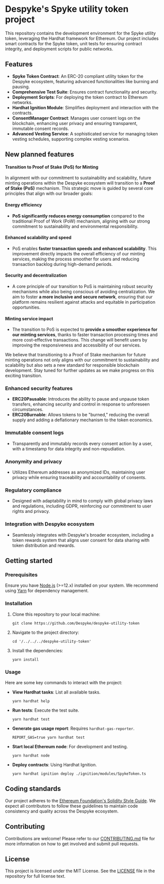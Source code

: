 # Despyke's Spyke utility token project

 This repository contains the development environment for the Spyke utility token, leveraging the Hardhat framework for Ethereum. Our project includes smart contracts for the Spyke token, unit tests for ensuring contract integrity, and deployment scripts for public networks.

## Features

- **Spyke Token Contract**: An ERC-20 compliant utility token for the Despyke ecosystem, featuring advanced functionalities like burning and pausing.
- **Comprehensive Test Suite**: Ensures contract functionality and security.
- **Deployment Scripts**: For deploying the token contract to Ethereum networks.
- **Hardhat Ignition Module**: Simplifies deployment and interaction with the contracts.
- **ConsentManager Contract**: Manages user consent logs on the blockchain, enhancing user privacy and ensuring transparent, immutable consent records.
- **Advanced Vesting Service**: A sophisticated service for managing token vesting schedules, supporting complex vesting scenarios.

## New planned features

#### Transition to Proof of Stake (PoS) for Minting

In alignment with our commitment to sustainability and scalability, future minting operations within the Despyke ecosystem will transition to a **Proof of Stake (PoS)** mechanism. This strategic move is guided by several core principles that align with our broader goals:

#### Energy efficiency

- **PoS significantly reduces energy consumption** compared to the traditional Proof of Work (PoW) mechanism, aligning with our strong commitment to sustainability and environmental responsibility.

#### Enhanced scalability and speed

- PoS enables **faster transaction speeds and enhanced scalability**. This improvement directly impacts the overall efficiency of our minting services, making the process smoother for users and reducing transaction backlog during high-demand periods.

#### Security and decentralization

- A core principle of our transition to PoS is maintaining robust security mechanisms while also being conscious of avoiding centralization. We aim to foster **a more inclusive and secure network**, ensuring that our platform remains resilient against attacks and equitable in participation opportunities.

#### Minting service impact

- The transition to PoS is expected to **provide a smoother experience for our minting services**, thanks to faster transaction processing times and more cost-effective transactions. This change will benefit users by improving the responsiveness and accessibility of our services.

We believe that transitioning to a Proof of Stake mechanism for future minting operations not only aligns with our commitment to sustainability and scalability but also sets a new standard for responsible blockchain development. Stay tuned for further updates as we make progress on this exciting transition.

### Enhanced security features

- **ERC20Pausable**: Introduces the ability to pause and unpause token transfers, enhancing security and control in response to unforeseen circumstances.
- **ERC20Burnable**: Allows tokens to be "burned," reducing the overall supply and adding a deflationary mechanism to the token economics.

### Immutable consent logs

- Transparently and immutably records every consent action by a user, with a timestamp for data integrity and non-repudiation.

### Anonymity and privacy

- Utilizes Ethereum addresses as anonymized IDs, maintaining user privacy while ensuring traceability and accountability of consents.

### Regulatory compliance

- Designed with adaptability in mind to comply with global privacy laws and regulations, including GDPR, reinforcing our commitment to user rights and privacy.

### Integration with Despyke ecosystem

- Seamlessly integrates with Despyke's broader ecosystem, including a token rewards system that aligns user consent for data sharing with token distribution and rewards.

## Getting started

### Prerequisites

Ensure you have [Node.js](https://nodejs.org/) (>=12.x) installed on your system. We recommend using [Yarn](https://yarnpkg.com/) for dependency management.

### Installation

1. Clone this repository to your local machine:

    ```shell
    git clone https://github.com/Despyke/despyke-utility-token
    ```

2. Navigate to the project directory:

    ```shell
    cd '/../../../despyke-utility-token'
    ```

3. Install the dependencies:

    ```shell
    yarn install
    ```

### Usage

Here are some key commands to interact with the project:

- **View Hardhat tasks**: List all available tasks.

    ```shell
    yarn hardhat help
    ```

- **Run tests**: Execute the test suite.

    ```shell
    yarn hardhat test
    ```

- **Generate gas usage report**: Requires `hardhat-gas-reporter`.

    ```shell
    REPORT_GAS=true yarn hardhat test
    ```

- **Start local Ethereum node**: For development and testing.

    ```shell
    yarn hardhat node
    ```

- **Deploy contracts**: Using Hardhat Ignition.

    ```shell
    yarn hardhat ignition deploy ./ignition/modules/SpykeToken.ts
    ```

## Coding standards

Our project adheres to the [Ethereum Foundation's Solidity Style Guide](https://docs.soliditylang.org/en/v0.8.11/style-guide.html). We expect all contributors to follow these guidelines to maintain code consistency and quality across the Despyke ecosystem.

## Contributing

Contributions are welcome! Please refer to our [CONTRIBUTING.md](CONTRIBUTING.md) file for more information on how to get involved and submit pull requests.

## License

This project is licensed under the MIT License. See the [LICENSE](LICENSE) file in the repository for full license text.
